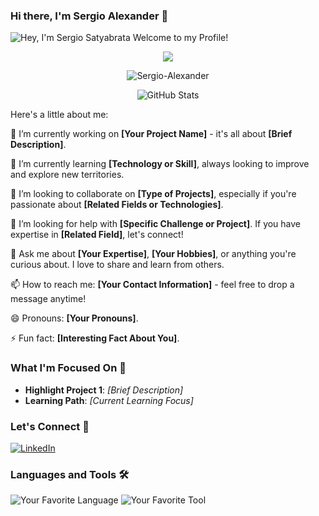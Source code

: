 ### Hi there, I'm Sergio Alexander 👋

<!--
**Sergio-Alexander/Sergio-Alexander** is a ✨ _special_ ✨ repository because its `README.md` (this file) appears on my GitHub profile.
-->

<img src="https://readme-typing-svg.demolab.com?font=Operator+Mono&size=30&duration=5000&color=FAFAFA&background=00000000&center=true&vCenter=true&width=435&lines=Hey%2C+I'm+[Your+Name];Welcome+to+my+Profile!" align="middle" alt="Hey, I'm Sergio Satyabrata Welcome to my Profile!">

<p align="center">
  <img src="https://user-images.githubusercontent.com/73097560/115834477-dbab4500-a447-11eb-908a-139a6edaec5c.gif">
</p>

<!-- Profile Views Counter -->
<p align="center">
  <img src="https://komarev.com/ghpvc/?username=Sergio-Alexander&label=Profile%20views&color=0e75b6&style=flat" alt="Sergio-Alexander" />
</p>

<!-- GitHub Stats -->
<div align="center">
  <img src="https://github-readme-stats.vercel.app/api?username=Sergio-Alexander&show_icons=true&theme=algolia" alt="GitHub Stats" />
</div>


Here's a little about me:

🔭 I’m currently working on **[Your Project Name]** - it's all about **[Brief Description]**.

🌱 I’m currently learning **[Technology or Skill]**, always looking to improve and explore new territories.

👯 I’m looking to collaborate on **[Type of Projects]**, especially if you're passionate about **[Related Fields or Technologies]**.

🤔 I’m looking for help with **[Specific Challenge or Project]**. If you have expertise in **[Related Field]**, let's connect!

💬 Ask me about **[Your Expertise]**, **[Your Hobbies]**, or anything you're curious about. I love to share and learn from others.

📫 How to reach me: **[Your Contact Information]** - feel free to drop a message anytime!

😄 Pronouns: **[Your Pronouns]**.

⚡ Fun fact: **[Interesting Fact About You]**.

### What I'm Focused On 🎯
- **Highlight Project 1**: _[Brief Description]_
- **Learning Path**: _[Current Learning Focus]_

### Let's Connect 🤝
[![LinkedIn](https://img.shields.io/badge/LinkedIn-0077B5?style=for-the-badge&logo=linkedin&logoColor=white)](https://www.linkedin.com/in/sergio-satyabrata/)

### Languages and Tools 🛠️
![Your Favorite Language](https://img.shields.io/badge/-LanguageName-Color?style=flat-square&logo=LanguageLogo&logoColor=white)
![Your Favorite Tool](https://img.shields.io/badge/-ToolName-Color?style=flat-square&logo=ToolLogo&logoColor=white)


<!-- You can add or change themes as per your preference -->


